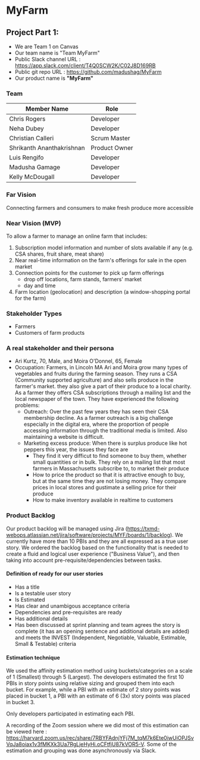 # MyFarm

## Project Part 1:

* We are Team 1 on Canvas
* Our team name is "Team MyFarm"
* Public Slack channel URL : https://app.slack.com/client/T4Q0SCW2K/C02J8D169RB
* Public git repo URL :  https://github.com/madushag/MyFarm
* Our product name is **"MyFarm"**


### Team

| Member Name               |   Role        |
|---------------------------|-------------  |
| Chris Rogers              | Developer     |
| Neha Dubey                | Developer     |
| Christian Calleri         | Scrum Master  |
| Shrikanth Ananthakrishnan | Product Owner |
| Luis Rengifo              | Developer     |
| Madusha Gamage            | Developer     |
| Kelly McDougall           | Developer     |



### Far Vision
Connecting farmers and consumers to make fresh produce more accessible 

### Near Vision (MVP)
To allow a farmer to manage an online farm that includes:
1. Subscription model information and number of slots available if any (e.g. CSA shares, fruit share, meat share)
2. Near real-time information on the farm's offerings for sale in the open market
3.  Connection points for the customer to pick up farm offerings 
    - drop off locations, farm stands, farmers' market
    - day and time
4. Farm location (geolocation) and description (a window-shopping portal for the farm)

### Stakeholder Types 
* Farmers
* Customers of farm products

### A real stakeholder and their persona
* Ari Kurtz, 70, Male, and Moira O'Donnel, 65, Female 
* Occupation: Farmers, in Lincoln MA
Ari and Moira grow many types of vegetables and fruits during the farming season. They runs a CSA (Community supported agriculture) and also sells produce in the farmer's market. they also give a part of their produce to a local charity. As a farmer they offers CSA subscriptions through a mailing list and the local newspaper of the town. They have experienced the following problems: 
    - Outreach: Over the past few years they has seen their CSA membership decline. As a farmer outreach is a big challenge especially in the digital era, where the proportion of people accessing information through the traditional media is limited. Also maintaining a website is difficult.
    - Marketing excess produce: When there is surplus produce like hot peppers this year, the issues they face are 
        - They find it very difficut to find someone to buy them, whether small quantities or in bulk. They rely on a mailing list that most farmers in Massachusetts subscribe to, to market their produce
        - How to price the product so that it is attractive enough to buy, but at the same time they are not losing money. They compare prices in local stores and gustimate a selling price for their produce
        - How to make inventory available in realtime to customers  


### Product Backlog
Our product backlog will be managed using Jira (https://txmd-webops.atlassian.net/jira/software/projects/MYF/boards/1/backlog). We currently have more than 10 PBIs and they are all expressed as a true user story. We ordered the backlog based on the functionality that is needed to create a fluid and logical user experience ("Business Value"), and then taking into account pre-requisite/dependencies between tasks.

#### Definition of ready for our user stories
- Has a title
- Is a testable user story
- Is Estimated
- Has clear and unambigous acceptance criteria
- Dependencies and pre-requisites are ready
- Has additional details
- Has been discussed at sprint planning and team agrees the story is complete (it has an opening sentence and additional details are added) and meets the INVEST (Independent, Negotiable, Valuable, Estimable, Small & Testable) criteria

#### Estimation technique
We used the affinity estimation method using buckets/categories on a scale of 1 (Smallest) through 5 (Largest). The developers estimated the first 10 PBIs in story points using relative sizing and grouped them into each bucket. For example, while a PBI with an estimate of 2 story points was placed in bucket 1, a PBI with an estimate of 6 (3x) story points was placed in bucket 3.

Only developers participated in estimating each PBI. 

A recording of the Zoom session where we did most of this estimation can be viewed here : https://harvard.zoom.us/rec/share/7RBYFAdnjYFj7M_tqM7k6Ete0iwUiOPJSvVqJa8oiax1v3fMKXk3Ua7RgLjeHyHi.oCFtfjU87kVOR5-V. 
Some of the estimation and grouping was done asynchronously via Slack. 
